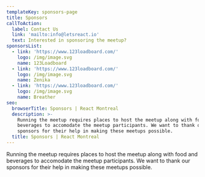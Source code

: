 ```yaml
---
templateKey: sponsors-page
title: Sponsors
callToAction:
  label: Contact Us
  link: 'mailto:info@letsreact.io'
  text: Interested in sponsoring the meetup?
sponsorsList:
  - link: 'https://www.123loadboard.com/'
    logo: /img/image.svg
    name: 123Loadboard
  - link: 'https://www.123loadboard.com/'
    logo: /img/image.svg
    name: Zenika
  - link: 'https://www.123loadboard.com/'
    logo: /img/image.svg
    name: Breather
seo:
  browserTitle: Sponsors | React Montreal
  description: >-
    Running the meetup requires places to host the meetup along with food and
    beverages to accomodate the meetup participants. We want to thank our
    sponsors for their help in making these meetups possible.
  title: Sponsors | React Montreal
---
```

Running the meetup requires places to host the meetup along with food and beverages to accomodate the meetup participants. We want to thank our sponsors for their help in making these meetups possible.
